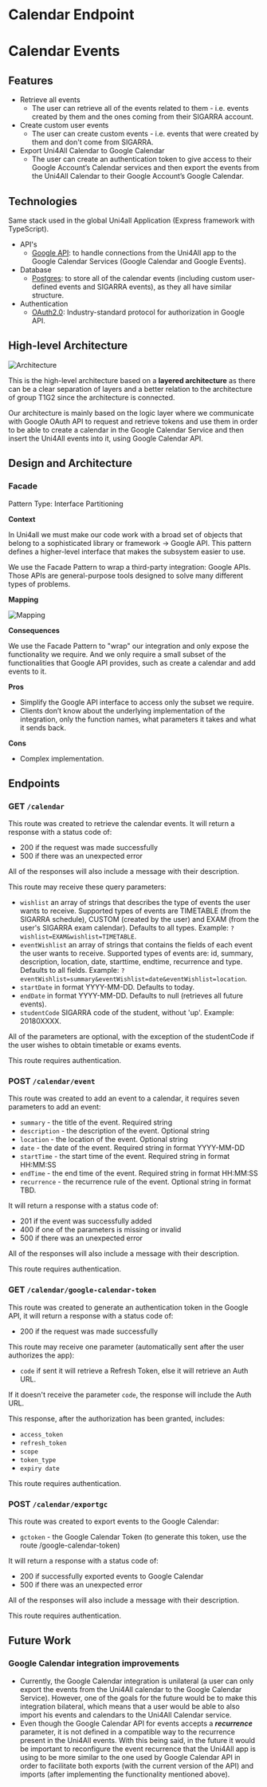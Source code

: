# Calendar Endpoint

# **Calendar Events**

## **Features**

- Retrieve all events
    - The user can retrieve all of the events related to them - i.e. events created by them and the ones coming from their SIGARRA account.
- Create custom user events
    - The user can create custom events - i.e. events that were created by them and don't come from SIGARRA.
- Export Uni4All Calendar to Google Calendar
    - The user can create an authentication token to give access to their Google Account’s Calendar services and then export the events from the Uni4All Calendar to their Google Account’s Google Calendar.

## **Technologies**

Same stack used in the global Uni4all Application (Express framework with TypeScript).

- API's
    - [Google API](https://cloud.google.com/apis/docs/overview): to handle connections from the Uni4All app to the Google Calendar Services (Google Calendar and Google Events).
- Database
    - [Postgres](https://www.postgresql.org/): to store all of the calendar events (including custom user-defined events and SIGARRA events), as they all have similar structure.
- Authentication
    - [OAuth2.0](https://oauth.net/2/): Industry-standard protocol for authorization in Google API.

## High-level Architecture

![Architecture](https://i.imgur.com/ELR5Lkp.png)

This is the high-level architecture based on a **layered architecture** as there can be a clear separation of layers and a better relation to the architecture of group T1G2 since the architecture is connected.

Our architecture is mainly based on the logic layer where we communicate with Google OAuth API to request and retrieve tokens and use them in order to be able to create a calendar in the Google Calendar Service and then insert the Uni4All events into it, using Google Calendar API.

## Design and Architecture

### Facade

Pattern Type: Interface Partitioning

**Context**

In Uni4all we must make our code work with a broad set of objects that belong to a sophisticated library or framework → Google API. This pattern defines a higher-level interface that makes the subsystem easier to use.

We use the Facade Pattern to wrap a third-party integration: Google APIs. Those APIs are general-purpose tools designed to solve many different types of problems. 

**Mapping**

![Mapping](https://i.imgur.com/fQxOOac.png)

**Consequences**

We use the Facade Pattern to "wrap" our integration and only expose the functionality we require. And we only require a small subset of the functionalities that Google API provides, such as create a calendar and add events to it.

**Pros**

- Simplify the Google API interface to access only the subset we require.
- Clients don’t know about the underlying implementation of the integration, only the function names, what parameters it takes and what it sends back.

**Cons**

- Complex implementation.

## **Endpoints**

### **GET `/calendar`**

This route was created to retrieve the calendar events. It will return a response with a status code of:

- 200 if the request was made successfully
- 500 if there was an unexpected error

All of the responses will also include a message with their description.

This route may receive these query parameters:

- `wishlist` an array of strings that describes the type of events the user wants to receive. Supported types of events are TIMETABLE (from the SIGARRA schedule), CUSTOM (created by the user) and EXAM (from the user's SIGARRA exam calendar). Defaults to all types. Example: `?wishlist=EXAM&wishlist=TIMETABLE`.
- `eventWishlist` an array of strings that contains the fields of each event the user wants to receive. Supported types of events are: id, summary, description, location, date, starttime, endtime, recurrence and type. Defaults to all fields. Example: `?eventWishlist=summary&eventWishlist=date&eventWishlist=location`.
- `startDate` in format YYYY-MM-DD. Defaults to today.
- `endDate` in format YYYY-MM-DD. Defaults to null (retrieves all future events).
- `studentCode` SIGARRA code of the student, without 'up'. Example: 20180XXXX.

All of the parameters are optional, with the exception of the studentCode if the user wishes to obtain timetable or exams events.

This route requires authentication.

### **POST `/calendar/event`**

This route was created to add an event to a calendar, it requires seven parameters to add an event:

- `summary` - the title of the event. Required string
- `description` - the description of the event. Optional string
- `location` - the location of the event. Optional string
- `date` - the date of the event. Required string in format YYYY-MM-DD
- `startTime` - the start time of the event. Required string in format HH:MM:SS
- `endTime` - the end time of the event. Required string in format HH:MM:SS
- `recurrence` - the recurrence rule of the event. Optional string in format TBD.

It will return a response with a status code of:

- 201 if the event was successfully added
- 400 if one of the parameters is missing or invalid
- 500 if there was an unexpected error

All of the responses will also include a message with their description.

This route requires authentication.

### **GET `/calendar/google-calendar-token`**

This route was created to generate an authentication token in the Google API, it will return a response with a status code of:

- 200 if the request was made successfully

This route may receive one parameter (automatically sent after the user authorizes the app):

- `code` if sent it will retrieve a Refresh Token, else it will retrieve an Auth URL.

If it doesn't receive the parameter `code`, the response will include the Auth URL.

This response, after the authorization has been granted, includes:

- `access_token`
- `refresh_token`
- `scope`
- `token_type`
- `expiry date`

This route requires authentication.

### **POST `/calendar/exportgc`**

This route was created to export events to the Google Calendar:

- `gctoken` - the Google Calendar Token (to generate this token, use the route /google-calendar-token)

It will return a response with a status code of:

- 200 if successfully exported events to Google Calendar
- 500 if there was an unexpected error

All of the responses will also include a message with their description.

This route requires authentication.

## Future Work

### Google Calendar integration improvements

- Currently, the Google Calendar integration is unilateral (a user can only export the events from the Uni4All calendar to the Google Calendar Service). However, one of the goals for the future would be to make this integration bilateral, which means that a user would be able to also import his events and calendars to the Uni4All Calendar service.
- Even though the Google Calendar API for events accepts a ***recurrence*** parameter, it is not defined in a compatible way to the recurrence present in the Uni4All events. With this being said, in the future it would be important to reconfigure the event recurrence that the Uni4All app is using to be more similar to the one used by Google Calendar API in order to facilitate both exports (with the current version of the API) and imports (after implementing the functionality mentioned above).
